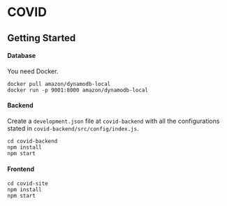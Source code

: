 # COVID

## Getting Started

#### Database
You need Docker.

```
docker pull amazon/dynamodb-local
docker run -p 9001:8000 amazon/dynamodb-local
```

#### Backend

Create a `development.json` file at `covid-backend` with all the configurations stated in `covid-backend/src/config/index.js`.

```
cd covid-backend
npm install
npm start
```

#### Frontend

```
cd covid-site
npm install
npm start
```
